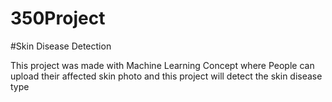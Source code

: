 ﻿# 350Project

 #Skin Disease Detection

 This project was made with Machine Learning Concept where People can upload their affected skin photo and this project will detect the skin disease type

